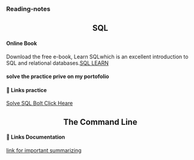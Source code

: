 
### Reading-notes
<h2 align="center">SQL</h2>

#### Online Book

Download the free e-book, Learn SQLwhich is an excellent introduction to SQL and relational databases.[SQL LEARN](https://landing.chartio.com/download-learn-sql)


#### solve the practice prive on my portofolio
#### 🔗 Links practice
[Solve  SQL Bolt Click Heare](/AllReadMeFile/READMESQL.md)

<h2 align="center">The Command Line </h2>

#### 🔗 Links Documentation

[link for important summarizing ](./AllReadMeFile/READMETheCommandLine.md)

